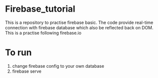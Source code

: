 # Firebase_tutorial
This is a repository to practise firebase basic. The code provide real-time connection with firebase database which also be reflected back on DOM. This is a practise following firebase.io

# To run
1. change firebase config to your own database
2. firebase serve
